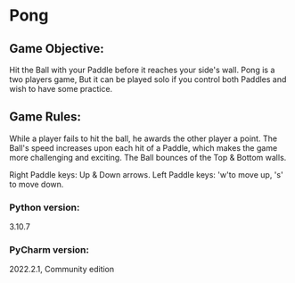 # Pong

## Game Objective:
Hit the Ball with your Paddle before it reaches your side's wall.
Pong is a two players game, But it can be played solo if you control both Paddles and wish to have some practice.

## Game Rules:
While a player fails to hit the ball, he awards the other player a point.
The Ball's speed increases upon each hit of a Paddle, which makes the game more challenging and exciting.
The Ball bounces of the Top & Bottom walls.

Right Paddle keys: Up & Down arrows.
Left Paddle keys: 'w'to move up, 's' to move down.

### Python version:
3.10.7
### PyCharm version:
2022.2.1, Community edition

